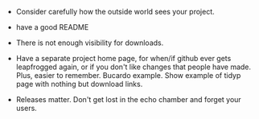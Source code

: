 * Consider carefully how the outside world sees your project.

* have a good README

* There is not enough visibility for downloads.

* Have a separate project home page, for when/if github ever gets
leapfrogged again, or if you don't like changes that people have
made.  Plus, easier to remember.  Bucardo example.  Show example
of tidyp page with nothing but download links.

* Releases matter.  Don't get lost in the echo chamber and forget
your users.

